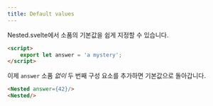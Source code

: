 ```yaml
---
title: Default values
---
```


Nested.svelte에서 소품의 기본값을 쉽게 지정할 수 있습니다.

```html
<script>
	export let answer = 'a mystery';
</script>
```

이제 `answer` 소품 *없이* 두 번째 구성 요소를 추가하면 기본값으로 돌아갑니다.

```html
<Nested answer={42}/>
<Nested/>
```
